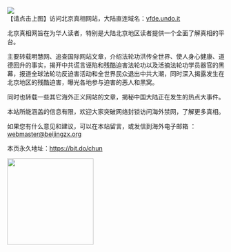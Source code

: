 <a id="header" href="https://gyqxe.azureedge.net/ogPipe.aspx?name=http://621/&from=BJweb"><img border="0" src="https://github.com/zx169/article/blob/master/Beijing.jpg" style="max-width:100%;"></a>  
【请点击上图】访问北京真相网站，大陆直连域名：[yfde.undo.it](http://yfde.undo.it)

北京真相网旨在为华人读者，特别是大陆北京地区读者提供一个全面了解真相的平台。

主要转载明慧网、追查国际网站文章，介绍法轮功洪传全世界、使人身心健康、道德回升的事实，揭开中共谎言诬陷和残酷迫害法轮功以及活摘法轮功学员器官的黑幕，报道全球法轮功反迫害活动和全世界民众退出中共大潮，同时深入揭露发生在北京地区的残酷迫害，曝光各地参与迫害的恶人和黑窝。

同时也转载一些其它海外正义网站的文章，揭秘中国大陆正在发生的热点大事件。

本站所能涵盖的信息有限，欢迎大家突破网络封锁访问海外禁网，了解更多真相。

如果您有什么意见和建议，可以在本站留言，或发信到海外电子邮箱 ：webmaster@beijingzx.org

本页永久地址：https://bit.do/chun

<a id="qr"><img border="0" src="https://github.com/zx169/article/blob/master/BJQR.png" width=200;></a>
